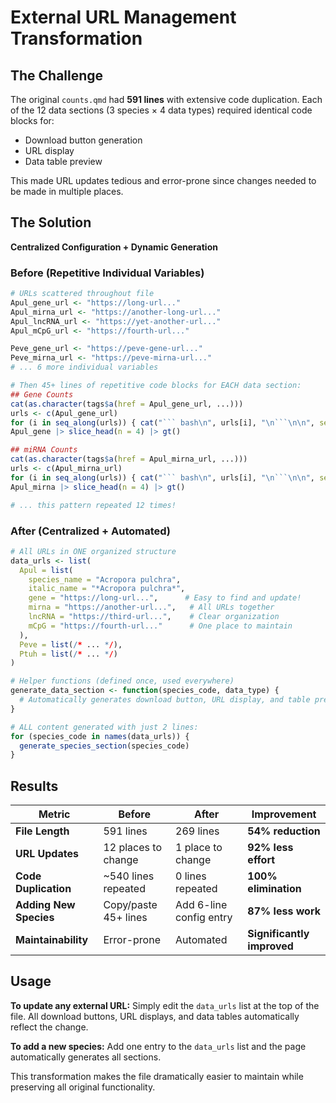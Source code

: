 # External URL Management Transformation

## The Challenge
The original `counts.qmd` had **591 lines** with extensive code duplication. Each of the 12 data sections (3 species × 4 data types) required identical code blocks for:
- Download button generation
- URL display  
- Data table preview

This made URL updates tedious and error-prone since changes needed to be made in multiple places.

## The Solution
**Centralized Configuration + Dynamic Generation**

### Before (Repetitive Individual Variables)
```r
# URLs scattered throughout file
Apul_gene_url <- "https://long-url..."
Apul_mirna_url <- "https://another-long-url..."
Apul_lncRNA_url <- "https://yet-another-url..."
Apul_mCpG_url <- "https://fourth-url..."

Peve_gene_url <- "https://peve-gene-url..."
Peve_mirna_url <- "https://peve-mirna-url..."
# ... 6 more individual variables

# Then 45+ lines of repetitive code blocks for EACH data section:
## Gene Counts
cat(as.character(tags$a(href = Apul_gene_url, ...)))
urls <- c(Apul_gene_url)
for (i in seq_along(urls)) { cat("``` bash\n", urls[i], "\n```\n\n", sep = "") }
Apul_gene |> slice_head(n = 4) |> gt()

## miRNA Counts  
cat(as.character(tags$a(href = Apul_mirna_url, ...)))
urls <- c(Apul_mirna_url)
for (i in seq_along(urls)) { cat("``` bash\n", urls[i], "\n```\n\n", sep = "") }
Apul_mirna |> slice_head(n = 4) |> gt()

# ... this pattern repeated 12 times!
```

### After (Centralized + Automated)
```r
# All URLs in ONE organized structure
data_urls <- list(
  Apul = list(
    species_name = "Acropora pulchra",
    italic_name = "*Acropora pulchra*",
    gene = "https://long-url...",      # Easy to find and update!
    mirna = "https://another-url...",   # All URLs together
    lncRNA = "https://third-url...",    # Clear organization
    mCpG = "https://fourth-url..."      # One place to maintain
  ),
  Peve = list(/* ... */),
  Ptuh = list(/* ... */)
)

# Helper functions (defined once, used everywhere)
generate_data_section <- function(species_code, data_type) {
  # Automatically generates download button, URL display, and table preview
}

# ALL content generated with just 2 lines:
for (species_code in names(data_urls)) {
  generate_species_section(species_code)
}
```

## Results

| Metric | Before | After | Improvement |
|--------|--------|-------|-------------|
| **File Length** | 591 lines | 269 lines | **54% reduction** |
| **URL Updates** | 12 places to change | 1 place to change | **92% less effort** |
| **Code Duplication** | ~540 lines repeated | 0 lines repeated | **100% elimination** |
| **Adding New Species** | Copy/paste 45+ lines | Add 6-line config entry | **87% less work** |
| **Maintainability** | Error-prone | Automated | **Significantly improved** |

## Usage
**To update any external URL:** Simply edit the `data_urls` list at the top of the file. All download buttons, URL displays, and data tables automatically reflect the change.

**To add a new species:** Add one entry to the `data_urls` list and the page automatically generates all sections.

This transformation makes the file dramatically easier to maintain while preserving all original functionality.